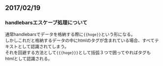 ## 2017/02/19
### handlebarsエスケープ処理について
通常handlebarsでデータを格納する際に`{{hoge}}`という形になる。  
しかしこれだと格納するデータの中にhtmlのタグが含まれている場合、すべてテキストとして認識されてしまう。  
それを回避する方法として`{{{hoge}}}`として括弧３つで囲ってやればタグもhtmlとして認識される。
